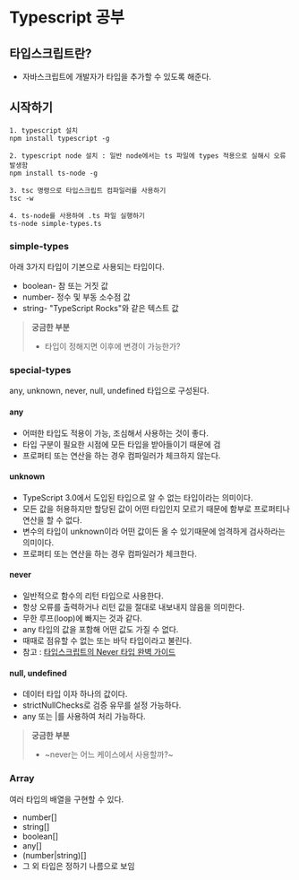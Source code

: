 # Typescript 공부

## 타입스크립트란?

- 자바스크립트에 개발자가 타입을 추가할 수 있도록 해준다.

## 시작하기

```shell
1. typescript 설치
npm install typescript -g

2. typescript node 설치 : 일반 node에서는 ts 파일에 types 적용으로 실해시 오류 발생함
npm install ts-node -g

3. tsc 명령으로 타입스크립트 컴파일러를 사용하기
tsc -w

4. ts-node를 사용하여 .ts 파일 실행하기
ts-node simple-types.ts
```

### simple-types

아래 3가지 타입이 기본으로 사용되는 타입이다.

- boolean- 참 또는 거짓 값
- number- 정수 및 부동 소수점 값
- string- "TypeScript Rocks"와 같은 텍스트 값

> **궁금한 부분**
>
> - 타입이 정해지면 이후에 변경이 가능한가?

### special-types

any, unknown, never, null, undefined 타입으로 구성된다.

#### any

- 어떠한 타입도 적용이 가능, 조심해서 사용하는 것이 좋다.
- 타입 구분이 필요한 시점에 모든 타입을 받아들이기 때문에 검
- 프로퍼티 또는 연산을 하는 경우 컴파일러가 체크하지 않는다.

#### unknown

- TypeScript 3.0에서 도입된 타입으로 알 수 없는 타입이라는 의미이다.
- 모든 값을 허용하지만 할당된 값이 어떤 타입인지 모르기 때문에 함부로 프로퍼티나 연산을 할 수 없다.
- 변수의 타입이 unknown이라 어떤 값이든 올 수 있기때문에 엄격하게 검사하라는 의미이다.
- 프로퍼티 또는 연산을 하는 경우 컴파일러가 체크한다.

#### never

- 일반적으로 함수의 리턴 타입으로 사용한다.
- 항상 오류를 출력하거나 리턴 값을 절대로 내보내지 않음을 의미한다.
- 무한 루프(loop)에 빠지는 것과 같다.
- any 타입의 값을 포함해 어떤 값도 가질 수 없다.
- 때때로 점유할 수 없는 또는 바닥 타입이라고 불린다.
- 참고 : [타입스크립트의 Never 타입 완벽 가이드](https://ui.toast.com/posts/ko_20220323)

#### null, undefined

- 데이터 타입 이자 하나의 값이다.
- strictNullChecks로 검증 유무를 설정 가능하다.
- any 또는 |를 사용하여 처리 가능하다.

> **궁금한 부분**
>
> - ~never는 어느 케이스에서 사용할까?~

### Array

여러 타입의 배열을 구현할 수 있다.

- number[]
- string[]
- boolean[]
- any[]
- (number|string)[]
- 그 외 타입은 정하기 나름으로 보임
